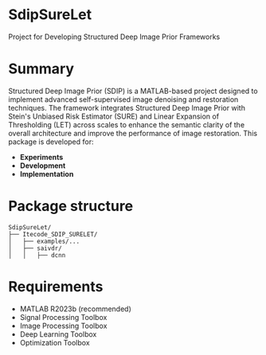 # SdipSureLet
Project for Developing Structured Deep Image Prior Frameworks
# Summary
Structured Deep Image Prior (SDIP) is a MATLAB-based project designed to implement advanced self-supervised image denoising and restoration techniques. The framework integrates Structured Deep Image Prior with Stein's Unbiased Risk Estimator (SURE) and Linear Expansion of Thresholding (LET) across scales to enhance the semantic clarity of the overall architecture and improve the performance of image restoration.
This package is developed for:
- **Experiments**
- **Development**
- **Implementation**
# Package structure
```plaintext
SdipSureLet/               
├── Itecode_SDIP_SURELET/                
│   ├── examples/...        
│   ├── saivdr/            
│   │   ├── dcnn
```
# Requirements
- MATLAB R2023b (recommended)
- Signal Processing Toolbox
- Image Processing Toolbox
- Deep Learning Toolbox
- Optimization Toolbox

